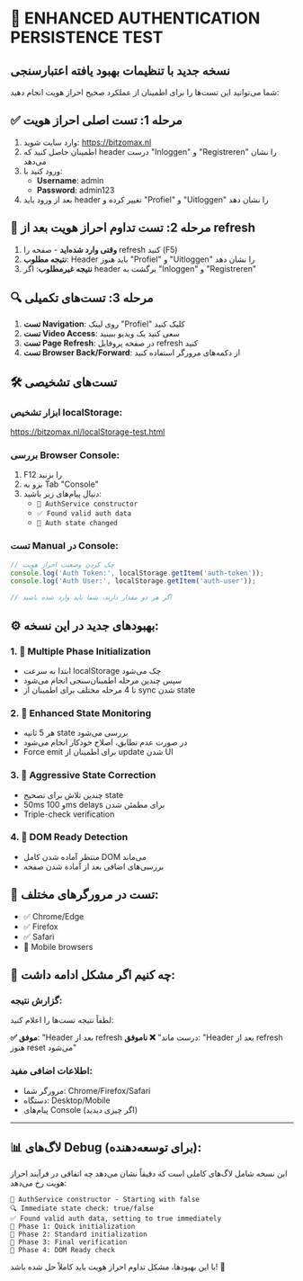 # 🚀 ENHANCED AUTHENTICATION PERSISTENCE TEST

## نسخه جدید با تنظیمات بهبود یافته اعتبارسنجی

شما می‌توانید این تست‌ها را برای اطمینان از عملکرد صحیح احراز هویت انجام دهید:

## ✅ مرحله 1: تست اصلی احراز هویت
1. وارد سایت شوید: https://bitzomax.nl
2. اطمینان حاصل کنید که header درست "Inloggen" و "Registreren" را نشان می‌دهد
3. ورود کنید با:
   - **Username**: admin
   - **Password**: admin123
4. بعد از ورود باید header تغییر کرده و "Profiel" و "Uitloggen" را نشان دهد

## 🔄 مرحله 2: تست تداوم احراز هویت بعد از refresh
1. **وقتی وارد شده‌اید** - صفحه را refresh کنید (F5)
2. **نتیجه مطلوب**: Header باید هنوز "Profiel" و "Uitloggen" را نشان دهد
3. **نتیجه غیرمطلوب**: اگر header برگشت به "Inloggen" و "Registreren"

## 🔍 مرحله 3: تست‌های تکمیلی
1. **تست Navigation**: روی لینک "Profiel" کلیک کنید
2. **تست Video Access**: سعی کنید یک ویدیو ببینید
3. **تست Page Refresh**: در صفحه پروفایل refresh کنید
4. **تست Browser Back/Forward**: از دکمه‌های مرورگر استفاده کنید

## 🛠️ تست‌های تشخیصی

### ابزار تشخیص localStorage:
https://bitzomax.nl/localStorage-test.html

### بررسی Browser Console:
1. F12 را بزنید
2. برو به Tab "Console"
3. دنبال پیام‌های زیر باشید:
   - `🚀 AuthService constructor`
   - `✅ Found valid auth data`
   - `🔄 Auth state changed`

### تست Manual در Console:
```javascript
// چک کردن وضعیت احراز هویت
console.log('Auth Token:', localStorage.getItem('auth-token'));
console.log('Auth User:', localStorage.getItem('auth-user'));

// اگر هر دو مقدار دارند، شما باید وارد شده باشید
```

## ⚙️ بهبودهای جدید در این نسخه:

### 1. 🔧 Multiple Phase Initialization
- ابتدا به سرعت localStorage چک می‌شود
- سپس چندین مرحله اطمینان‌سنجی انجام می‌شود
- تا 4 مرحله مختلف برای اطمینان از sync شدن state

### 2. 🔄 Enhanced State Monitoring
- هر 5 ثانیه state بررسی می‌شود
- در صورت عدم تطابق، اصلاح خودکار انجام می‌شود
- Force emit برای اطمینان از update شدن UI

### 3. 💪 Aggressive State Correction
- چندین تلاش برای تصحیح state
- 50ms و 100ms delays برای مطمئن شدن
- Triple-check verification

### 4. 🎯 DOM Ready Detection
- منتظر آماده شدن کامل DOM می‌ماند
- بررسی‌های اضافی بعد از آماده شدن صفحه

## 📱 تست در مرورگرهای مختلف:
- ✅ Chrome/Edge
- ✅ Firefox  
- ✅ Safari
- 📱 Mobile browsers

## 🚨 چه کنیم اگر مشکل ادامه داشت:

### گزارش نتیجه:
لطفاً نتیجه تست‌ها را اعلام کنید:

**✅ موفق**: "Header بعد از refresh درست ماند"
**❌ ناموفق**: "Header بعد از refresh هنوز reset می‌شود"

### اطلاعات اضافی مفید:
- مرورگر شما: Chrome/Firefox/Safari
- دستگاه: Desktop/Mobile
- پیام‌های Console (اگر چیزی دیدید)

---

## 📊 لاگ‌های Debug (برای توسعه‌دهنده):

این نسخه شامل لاگ‌های کاملی است که دقیقاً نشان می‌دهد چه اتفاقی در فرآیند احراز هویت رخ می‌دهد:

```
🚀 AuthService constructor - Starting with false
🔍 Immediate state check: true/false
✅ Found valid auth data, setting to true immediately
🔄 Phase 1: Quick initialization
🔄 Phase 2: Standard initialization
🔄 Phase 3: Final verification  
🔄 Phase 4: DOM Ready check
```

با این بهبودها، مشکل تداوم احراز هویت باید کاملاً حل شده باشد! 🎉
